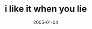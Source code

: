 ---
layout: base.njk
title : 'i like it when you lie' 
view_title : 'i like it when you lie' 
year : '2005' 
date : '2005-01-04' 
img_file : '/drawing/ilikeitwhenyoulie.png' 
html_file : 'ilikeitwhenyoulie' 
next_html : 'goodbyefornow.html' 
year_order : '4' 
permalink : "title/{{html_file}}.html"
---